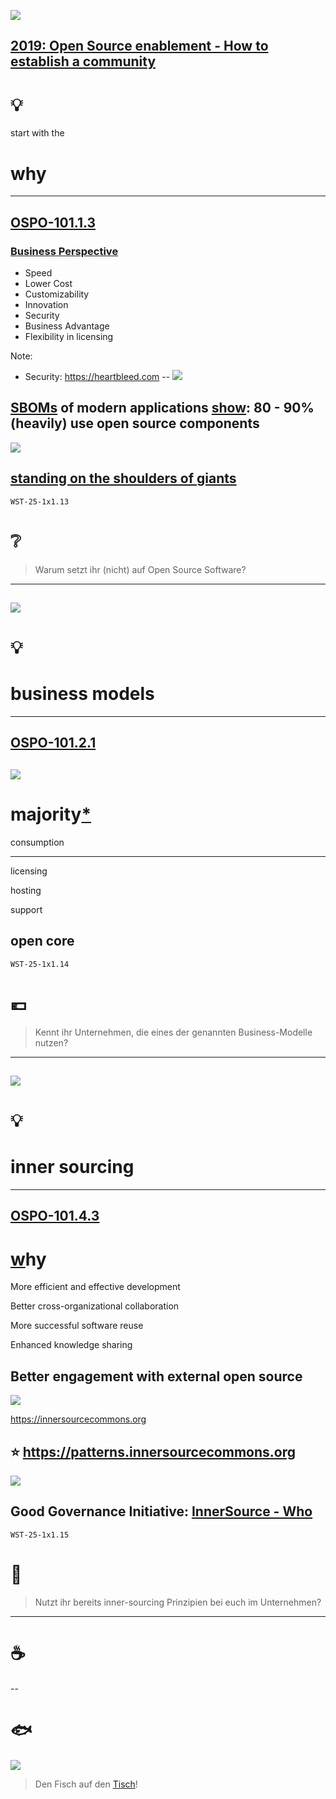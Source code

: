 ![](https://www.eitrainingcompany.com/wp-content/uploads/2013/07/Screen-Shot-2013-07-30-at-11.47.34-AM.png)

[2019: Open Source enablement - How to establish a community](https://github.com/baloise/open-source/issues/127)
--
# 💡

start with the 
# why

<hr>

[OSPO-101.1.3](https://digital-sustainability.github.io/module-eoss-ospo101/module1/#section-reasons-to-use-open-source)
--
### [Business Perspective](https://digital-sustainability.github.io/module-eoss-ospo101/module1/#the-business-perspective)
- Speed
- Lower Cost
- Customizability
- Innovation
- Security
- Business Advantage
- Flexibility in licensing

Note:
 - Security: https://heartbleed.com
--
![](https://www.welt.de/img/wirtschaft/mobile157906274/1601626057-ci23x11-w1600/Volkswagen-Tiguan-in-Einzelteile-zerlegt.jpg)

[SBOMs](https://de.wikipedia.org/wiki/Software-Lieferkette) of modern applications [show](https://www.sonatype.com/state-of-the-software-supply-chain/): **80 - 90%** (heavily) use open source components
--
![](https://digital-sustainability.github.io/module-eoss-ospo101/module1/community-org-structure.png)

[standing on the shoulders of giants](https://en.wikipedia.org/wiki/Standing_on_the_shoulders_of_giants)
--
<!-- .element: data-background-color="SeaGreen" -->

`WST-25-1x1.13`

# ❔

> Warum setzt ihr (nicht) auf Open Source Software?
---
![](https://media.licdn.com/dms/image/v2/D4D12AQFzgEtC2GCbYQ/article-cover_image-shrink_720_1280/article-cover_image-shrink_720_1280/0/1734845128182?e=1760572800&v=beta&t=tbwuIdShmdIOgF-_OPLVBfA3IsqAPOCGA7672dZyByc)
--
# 💡
# business models

<hr>

[OSPO-101.2.1](https://digital-sustainability.github.io/module-eoss-ospo101/module2/#section-introducing-open-source-business-models)
--
![](https://digital-sustainability.github.io/module-eoss-ospo101/module2/strategic-use.png)
--
# majority[*](https://en.wikipedia.org/wiki/Business_models_for_open-source_software)

consumption

<hr>

licensing

hosting

support

open core
--
<!-- .element: data-background-color="SeaGreen" -->

`WST-25-1x1.14`

# 💶

> Kennt ihr Unternehmen, die eines der genannten Business-Modelle nutzen?
---
![](https://wp.digitaleneuordnung.de/wp-content/uploads/2020/10/Conways-Law.png)
--
# 💡
# inner sourcing

<hr>

[OSPO-101.4.3](https://digital-sustainability.github.io/module-eoss-ospo101/module4/#applying-open-source-methodologies-internally)
--
# [w](https://digital-sustainability.github.io/module-eoss-ospo101/module4/#why-inner-source)hy

More efficient and effective development

Better cross-organizational collaboration

More successful software reuse

Enhanced knowledge sharing

Better engagement with external open source
--
![](https://innersourcecommons.org/images/logo.png)

https://innersourcecommons.org

⭐ https://patterns.innersourcecommons.org
--
![](https://ospo-alliance.org/images/logos/OSPO_Alliance_Logo_wide.svg)

Good Governance Initiative: [InnerSource - Who](https://ospo-alliance.org/ggi/innersource/#who-is-doing-it)
--
<!-- .element: data-background-color="SeaGreen" -->

`WST-25-1x1.15`

# 🩻

> Nutzt ihr bereits inner-sourcing Prinzipien bei euch im Unternehmen?
---
# ☕
--
<!-- .element: data-background-color="LightSkyBlue" -->
# 🐟

![](http://api.qrserver.com/v1/create-qr-code/?color=000000&amp;bgcolor=FFFFFF&amp;data=https%3A%2F%2Fetherpad.wikimedia.org%2Fp%2Fbfh-wst-25-1x1-fish&amp;qzone=1&amp;margin=0&amp;size=300x300&amp;ecc=L)

> Den Fisch auf den [Tisch](https://etherpad.wikimedia.org/p/bfh-wst-25-1x1-fish)!